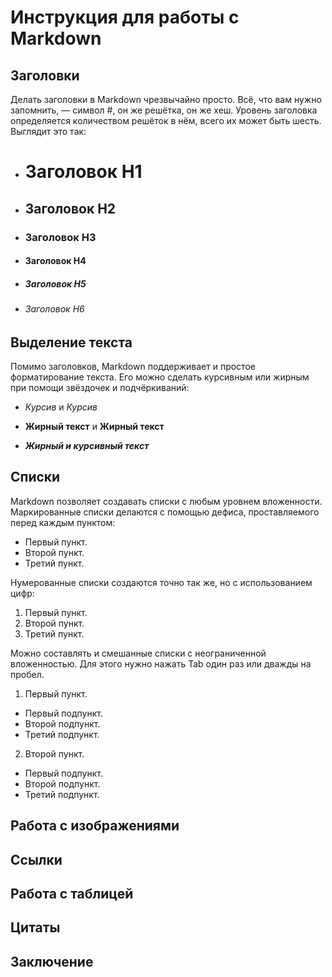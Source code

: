 # Инструкция для работы с Markdown
## Заголовки 

Делать заголовки в Markdown чрезвычайно просто. Всё, что вам нужно запомнить, — символ #, он же решётка, он же хеш. Уровень заголовка определяется количеством решёток в нём, всего их может быть шесть. Выглядит это так:

* # Заголовок H1
* ## Заголовок H2
* ### Заголовок H3
* #### Заголовок H4
* ##### Заголовок H5
* ###### Заголовок H6



## Выделение текста

Помимо заголовков, Markdown поддерживает и простое форматирование текста. Его можно сделать курсивным или жирным при помощи звёздочек и подчёркиваний:

* *Курсив* и _Курсив_

* **Жирный текст** и __Жирный текст__

* ***Жирный и курсивный текст***

## Списки

Markdown позволяет создавать списки с любым уровнем вложенности. Маркированные списки делаются с помощью дефиса, проставляемого перед каждым пунктом:

- Первый пункт.
- Второй пункт.
- Третий пункт.

Нумерованные списки создаются точно так же, но с использованием цифр:

1. Первый пункт.
2. Второй пункт.
3. Третий пункт.

Можно составлять и смешанные списки с неограниченной вложенностью. Для этого нужно нажать Tab один раз или дважды на пробел.

1. Первый пункт.
- Первый подпункт.
- Второй подпункт.
- Третий подпункт.
2. Второй пункт.
- Первый подпункт.
- Второй подпункт.
- Третий подпункт.



## Работа с изображениями

## Ссылки

## Работа с таблицей

## Цитаты

## Заключение
